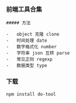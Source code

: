 ### 前端工具合集

```
##### 方法

-   object 克隆 clone
-   时间处理 date
-   数字格式化 number
-   字符串 json 互转 parse
-   常见正则 regexp
-   数据类型 type

```

### 下载

```
npm install do-tool
```
